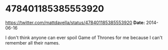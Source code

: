 # 478401185385553920
https://twitter.com/mattdavella/status/478401185385553920
**Date:** 2014-06-16

I don't think anyone can ever spoil Game of Thrones for me because I can't remember all their names.
